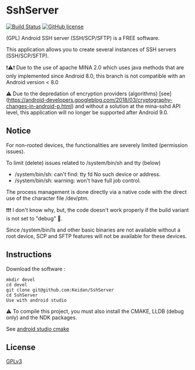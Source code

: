 # SshServer 
[![Build Status](https://img.shields.io/travis/Keidan/SshServer/master.svg?style=plastic)](https://travis-ci.org/Keidan/SshServer)
[![GitHub license](https://img.shields.io/github/license/Keidan/SshServer.svg?style=plastic)](https://github.com/Keidan/SshServer/blob/master/license.txt)



(GPL) Android SSH server (SSH/SCP/SFTP) is a FREE software.

This application allows you to create several instances of SSH servers (SSH/SCP/SFTP).

:exclamation::warning::exclamation: Due to the use of apache MINA 2.0 which uses java methods that are only implemented since Android 8.0, this branch is not compatible with an Android version < 8.0

:warning: Due to the depredation of encryption providers (algorithms) [see] (https://android-developers.googleblog.com/2018/03/cryptography-changes-in-android-p.html) and without a solution at the mina-sshd API level, this application will no longer be supported after Android 9.0.

## Notice

For non-rooted devices, the functionalities are severely limited (permission issues).

To limit (delete) issues related to /system/bin/sh and tty (below)

* /system/bin/sh: can't find: tty fd No such device or address.
* /system/bin/sh: warning: won't have full job control.

The process management is done directly via a native code with the direct use of the character file /dev/ptm.


:exclamation::exclamation::exclamation: I don't know why, but, the code doesn't work properly if the build variant is not set to "debug" :anger:.

Since /system/bin/ls and other basic binaries are not available without a root device, 
SCP and SFTP features will not be available for these devices.



## Instructions


Download the software :

	mkdir devel
	cd devel
	git clone git@github.com:Keidan/SshServer
	cd SshServer
 	Use with android studio

	
:warning: To compile this project, you must also install the CMAKE, LLDB (debug only) and the NDK packages.

See [android studio cmake](https://codelabs.developers.google.com/codelabs/android-studio-cmake)


## License

[GPLv3](https://github.com/Keidan/SshServer/blob/master/license.txt)
